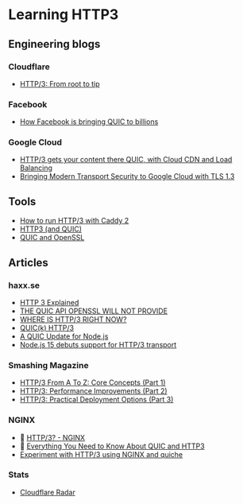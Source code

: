 # Learning HTTP3


## Engineering blogs
### Cloudflare
- [HTTP/3: From root to tip](https://blog.cloudflare.com/http-3-from-root-to-tip/)

### Facebook
- [How Facebook is bringing QUIC to billions](https://engineering.fb.com/2020/10/21/networking-traffic/how-facebook-is-bringing-quic-to-billions/)


### Google Cloud
- [HTTP/3 gets your content there QUIC, with Cloud CDN and Load Balancing](https://cloud.google.com/blog/products/networking/cloud-cdn-and-load-balancing-support-http3)
- [Bringing Modern Transport Security to Google Cloud with TLS 1.3](https://cloud.google.com/blog/products/networking/tls-1-3-is-now-on-by-default-for-google-cloud-services)

## Tools
- [How to run HTTP/3 with Caddy 2](https://ma.ttias.be/how-run-http-3-with-caddy-2/)
- [HTTP3 (and QUIC)](https://curl.se/docs/http3.html)
- [QUIC and OpenSSL](https://www.openssl.org/blog/blog/2020/02/17/QUIC-and-OpenSSL/)

## Articles

### haxx.se
- [HTTP 3 Explained](https://http3-explained.haxx.se/en/)
- [THE QUIC API OPENSSL WILL NOT PROVIDE](https://daniel.haxx.se/blog/tag/http3/)
- [WHERE IS HTTP/3 RIGHT NOW?](https://daniel.haxx.se/blog/2021/04/02/where-is-http-3-right-now/)
- [QUIC(k) HTTP/3](https://www.yld.io/blog/quic-k-http-3/)
- [A QUIC Update for Node.js](https://www.nearform.com/blog/a-quic-update-for-node-js/)
- [Node.js 15 debuts support for HTTP/3 transport](https://www.infoworld.com/article/3586354/nodejs-15-debuts-support-for-http3-transport.html)

### Smashing Magazine
- [HTTP/3 From A To Z: Core Concepts (Part 1)](https://www.smashingmagazine.com/2021/08/http3-core-concepts-part1/)
- [HTTP/3: Performance Improvements (Part 2)](https://www.smashingmagazine.com/2021/08/http3-performance-improvements-part2/)
- [HTTP/3: Practical Deployment Options (Part 3)](https://www.smashingmagazine.com/2021/09/http3-practical-deployment-options-part3/)

### NGINX
- 🎥 [HTTP/3? - NGINX](https://youtu.be/yGTtzcfHcdo)
- 🎥 [Everything You Need to Know About QUIC and HTTP3](https://youtu.be/_QQX0Ezpq8U)
- [Experiment with HTTP/3 using NGINX and quiche](https://blog.cloudflare.com/experiment-with-http-3-using-nginx-and-quiche/)


### Stats
- [Cloudflare Radar](https://radar.cloudflare.com/)
